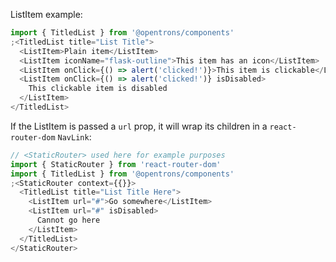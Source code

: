 ListItem example:

```js
import { TitledList } from '@opentrons/components'
;<TitledList title="List Title">
  <ListItem>Plain item</ListItem>
  <ListItem iconName="flask-outline">This item has an icon</ListItem>
  <ListItem onClick={() => alert('clicked!')}>This item is clickable</ListItem>
  <ListItem onClick={() => alert('clicked!')} isDisabled>
    This clickable item is disabled
  </ListItem>
</TitledList>
```

If the ListItem is passed a `url` prop, it will wrap its children in a `react-router-dom` `NavLink`:

```js
// <StaticRouter> used here for example purposes
import { StaticRouter } from 'react-router-dom'
import { TitledList } from '@opentrons/components'
;<StaticRouter context={{}}>
  <TitledList title="List Title Here">
    <ListItem url="#">Go somewhere</ListItem>
    <ListItem url="#" isDisabled>
      Cannot go here
    </ListItem>
  </TitledList>
</StaticRouter>
```
